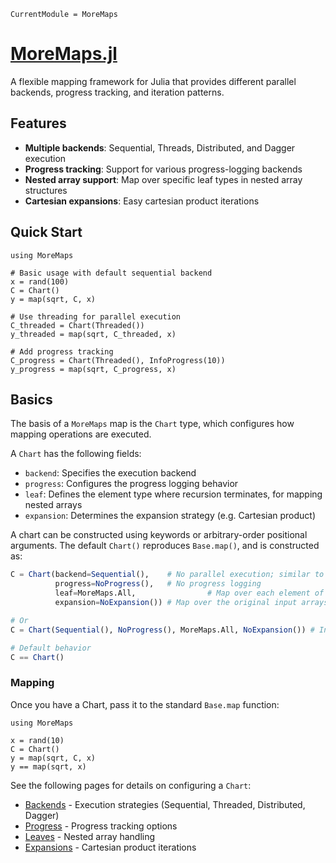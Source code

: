 ```@meta
CurrentModule = MoreMaps
```

# [MoreMaps.jl](https://www.github.com/brendanjohnharris/MoreMaps.jl)

A flexible mapping framework for Julia that provides different parallel backends, progress tracking, and iteration patterns.

## Features

- **Multiple backends**: Sequential, Threads, Distributed, and Dagger execution
- **Progress tracking**: Support for various progress-logging backends
- **Nested array support**: Map over specific leaf types in nested array structures
- **Cartesian expansions**: Easy cartesian product iterations

## Quick Start

```@example MoreMaps
using MoreMaps

# Basic usage with default sequential backend
x = rand(100)
C = Chart()
y = map(sqrt, C, x)

# Use threading for parallel execution
C_threaded = Chart(Threaded())
y_threaded = map(sqrt, C_threaded, x)

# Add progress tracking
C_progress = Chart(Threaded(), InfoProgress(10))
y_progress = map(sqrt, C_progress, x)
```

## Basics

The basis of a `MoreMaps` map is the `Chart` type, which configures how mapping operations are executed.

A `Chart` has the following fields:
- `backend`: Specifies the execution backend
- `progress`: Configures the progress logging behavior
- `leaf`: Defines the element type where recursion terminates, for mapping nested arrays
- `expansion`: Determines the expansion strategy (e.g. Cartesian product)

A chart can be constructed using keywords or arbitrary-order positional arguments. The default `Chart()` reproduces `Base.map()`, and is constructed as:
```julia
C = Chart(backend=Sequential(),    # No parallel execution; similar to Base.map
          progress=NoProgress(),   # No progress logging
          leaf=MoreMaps.All,                # Map over each element of the root array, like Base.map
          expansion=NoExpansion()) # Map over the original input arrays, as for Base.map

# Or
C = Chart(Sequential(), NoProgress(), MoreMaps.All, NoExpansion()) # In any order

# Default behavior
C == Chart()
```

### Mapping

Once you have a Chart, pass it to the standard `Base.map` function:

```@example MoreMaps
using MoreMaps

x = rand(10)
C = Chart()
y = map(sqrt, C, x)
y == map(sqrt, x)
```

See the following pages for details on configuring a `Chart`:
- [Backends](MoreMaps/backends) - Execution strategies (Sequential, Threaded, Distributed, Dagger)
- [Progress](MoreMaps/progress) - Progress tracking options
- [Leaves](MoreMaps/leaf) - Nested array handling
- [Expansions](MoreMaps/expansion) - Cartesian product iterations
